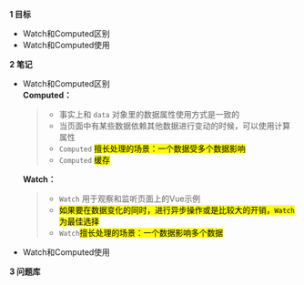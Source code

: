 **1 目标**
* Watch和Computed区别
* Watch和Computed使用

**2 笔记**
* Watch和Computed区别  
    **Computed：**
    > * 事实上和 `data` 对象里的数据属性使用方式是一致的
    > * 当页面中有某些数据依赖其他数据进行变动的时候，可以使用计算属性
    > * `Computed` <mark>擅长处理的场景：一个数据受多个数据影响</mark>
    > * `Computed` <mark>缓存</mark>

    **Watch：**
    > * `Watch` 用于观察和监听页面上的Vue示例
    > * <mark>如果要在数据变化的同时，进行异步操作或是比较大的开销，`Watch` 为最佳选择</mark>
    > * `Watch`<mark>擅长处理的场景：一个数据影响多个数据</mark>

* Watch和Computed使用  

**3 问题库**